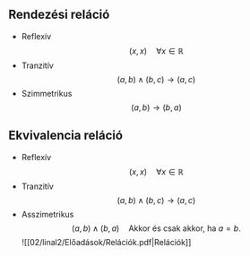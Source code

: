 ## Rendezési reláció
- Reflexív
$$(x,x)\quad\forall x\in\mathbb{R}$$
- Tranzitív
$$(a,b)\land(b,c)\rightarrow(a,c)$$
- Szimmetrikus
$$(a,b)\rightarrow(b,a)$$
## Ekvivalencia reláció
- Reflexív
$$(x,x)\quad\forall x\in\mathbb{R}$$
- Tranzitív
$$(a,b)\land(b,c)\rightarrow(a,c)$$
- Asszimetrikus
$$(a,b)\land(b,a)\quad\text{Akkor és csak akkor, ha }a=b.$$
![[02/linal2/Előadások/Relációk.pdf|Relációk]]
